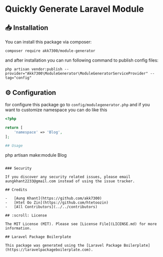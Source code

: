 # Quickly Generate Laravel Module

## :inbox_tray: Installation

You can install this package via composer:

```bash
composer require akk7300/module-generator
```

and after installation you can run following command to publish config files:

``` 
php artisan vendor:publish --provider="Akk7300\ModuleGenerator\ModuleGeneratorServiceProvider" --tag="config"
```
## :gear: Configuration
for configure this package go to `config/modulegenerator.php` and if you want to customize namespace you can do like this

```php
<?php  
  
return [
    'namespace' => 'Blog',
];

## Usage

```
php artisan make:module Blog
```

### Security

If you discover any security related issues, please email aungkhant2233@gmail.com instead of using the issue tracker.

## Credits

-   [Aung Khant](https://github.com/akk7300)
-   [Htet Oo Zin](https://github.com/htetoozin)
-   [All Contributors](../../contributors)

## :scroll: License 

The MIT License (MIT). Please see [License File](LICENSE.md) for more information.

## Laravel Package Boilerplate

This package was generated using the [Laravel Package Boilerplate](https://laravelpackageboilerplate.com).
